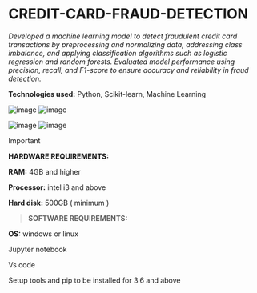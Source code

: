 # CREDIT-CARD-FRAUD-DETECTION

_Developed a machine learning model to detect fraudulent credit card transactions by preprocessing and normalizing data, addressing class imbalance, and applying classification algorithms such as logistic regression and random forests. Evaluated model performance using precision, recall, and F1-score to ensure accuracy and reliability in fraud detection._

**Technologies used:** Python, Scikit-learn, Machine Learning

![image](https://github.com/user-attachments/assets/af5af61f-4e00-4d72-9cff-87f58e9fcce0)    ![image](https://github.com/user-attachments/assets/e2e7b2e6-2ef0-453c-8240-ba104f73c88b)


![image](https://github.com/user-attachments/assets/423f9309-cb23-44b9-b6ce-7e280e686f31)        ![image](https://github.com/user-attachments/assets/209a39b7-c948-4ed6-97eb-f8f5f4f7db01)



> [!IMPORTANT]
> **HARDWARE REQUIREMENTS:**

**RAM:** 4GB and higher

**Processor:** intel i3 and above

**Hard disk:** 500GB ( minimum )


> **SOFTWARE REQUIREMENTS:**


**OS:** windows or linux

Jupyter notebook

Vs code

Setup tools and pip to be installed for 3.6 and above

